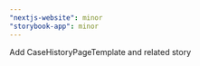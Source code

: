 ```yaml
---
"nextjs-website": minor
"storybook-app": minor
---
```


Add CaseHistoryPageTemplate and related story
